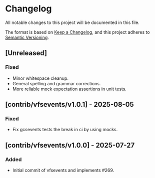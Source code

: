 # Changelog
All notable changes to this project will be documented in this file.

The format is based on [Keep a Changelog](https://keepachangelog.com/en/1.0.0/),
and this project adheres to [Semantic Versioning](https://semver.org/spec/v2.0.0.html).

## [Unreleased]
### Fixed
- Minor whitespace cleanup.
- General spelling and grammar corrections.
- More reliable mock expectation assertions in unit tests.

## [contrib/vfsevents/v1.0.1] - 2025-08-05
### Fixed
- Fix gcsevents tests the break in ci by using mocks.

## [contrib/vfsevents/v1.0.0] - 2025-07-27
### Added
- Initial commit of vfsevents and implements #269.
